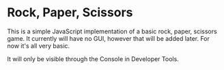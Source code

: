 # Rock, Paper, Scissors

This is a simple JavaScript implementation of a basic rock, paper, scissors game. It currently will have no GUI, however that will be added later. For now it's all very basic.

It will only be visible through the Console in Developer Tools.